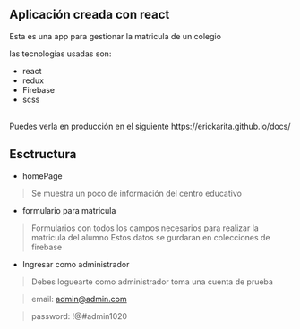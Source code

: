 ## Aplicación creada con react 
Esta es una app para gestionar la matricula de un colegio <br>

las tecnologias usadas son:
- react
- redux
- Firebase
- scss
<br>
Puedes verla en producción en el siguiente https://erickarita.github.io/docs/ 

## Esctructura
* homePage
>Se muestra un poco de información del centro educativo

* formulario para matricula
>Formularios con todos los campos necesarios para realizar la matricula del alumno
>Estos datos se gurdaran en colecciones de firebase
* Ingresar como administrador
>Debes loguearte como administrador toma una cuenta de prueba

>email: admin@admin.com

>password: !@#admin1020
